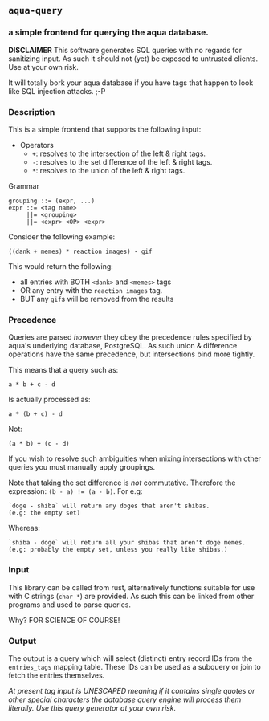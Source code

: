 ##  `aqua-query` 
### a simple frontend for querying the aqua database.


**DISCLAIMER** This software generates SQL queries with no regards for
sanitizing input. As such it should not (yet) be exposed to untrusted
clients. Use at your own risk.

It will totally bork your aqua database if you have tags that happen to
look like SQL injection attacks. ;-P

### Description

This is a simple frontend that supports the following input:

- Operators
  - `+`: resolves to the intersection of the left & right tags.
  - `-`: resolves to the set difference of the left & right tags.
  - `*`: resolves to the union of the left & right tags.

Grammar

    grouping ::= (expr, ...)
    expr ::= <tag name>
         ||= <grouping>
         ||= <expr> <OP> <expr>

Consider the following example:

    ((dank + memes) * reaction images) - gif

This would return the following:

- all entries with BOTH `<dank>` and `<memes>` tags
- OR any entry with the `reaction images` tag.
- BUT any `gif`s will be removed from the results

### Precedence

Queries are parsed *however* they obey the precedence rules specified by
aqua's underlying database, PostgreSQL. As such union & difference operations
have the same precedence, but intersections bind more tightly.

This means that a query such as:

    a * b + c - d

Is actually processed as:

    a * (b + c) - d

Not:

    (a * b) + (c - d)

If you wish to resolve such ambiguities when mixing intersections with
other queries you must manually apply groupings.


Note that taking the set difference is *not* commutative. Therefore the
expression: `(b - a) != (a - b)`. For e.g:

    `doge - shiba` will return any doges that aren't shibas. 
    (e.g: the empty set)

Whereas:

    `shiba - doge` will return all your shibas that aren't doge memes.
    (e.g: probably the empty set, unless you really like shibas.)

### Input

This library can be called from rust, alternatively functions suitable
for use with C strings (`char *`) are provided. As such this can be linked
from other programs and used to parse queries.

Why? FOR SCIENCE OF COURSE!

### Output

The output is a query which will select (distinct) entry record IDs from
the `entries_tags` mapping table. These IDs can be used as a subquery or
join to fetch the entries themselves.

_At present tag input is UNESCAPED meaning if it contains single quotes
or other special characters the database query engine will process them
literally. Use this query generator at your own risk._
